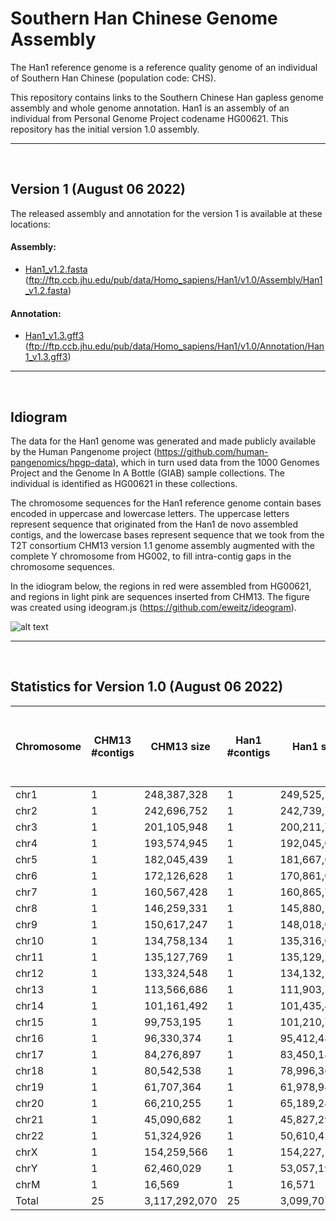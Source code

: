 # Southern Han Chinese Genome Assembly

The Han1 reference genome is a reference quality genome of an individual of Southern Han Chinese (population code: CHS).

This repository contains links to the Southern Chinese Han gapless genome assembly and whole genome annotation. Han1 is an assembly of an individual from Personal Genome Project codename HG00621. This repository has the initial version 1.0 assembly.

---

<br/>

## Version 1 (August 06 2022)

The released assembly and annotation for the version 1 is available at these locations:

#### Assembly: 
* [Han1_v1.2.fasta](https://bit.ly/3JylfV3)  (ftp://ftp.ccb.jhu.edu/pub/data/Homo_sapiens/Han1/v1.0/Assembly/Han1_v1.2.fasta)

#### Annotation: 
* [Han1_v1.3.gff3](https://bit.ly/3vMnqP3)  (ftp://ftp.ccb.jhu.edu/pub/data/Homo_sapiens/Han1/v1.0/Annotation/Han1_v1.3.gff3)

---

<br/>

## Idiogram

The data for the Han1 genome was generated and made publicly available by the Human Pangenome project (https://github.com/human-pangenomics/hpgp-data), which in turn used data from the 1000 Genomes Project and the Genome In A Bottle (GIAB) sample collections. The individual is identified as HG00621 in these collections.

The chromosome sequences for the Han1 reference genome contain bases encoded in uppercase and lowercase letters. The uppercase letters represent sequence that originated from the Han1 de novo assembled contigs, and the lowercase bases represent sequence that we took from the T2T consortium CHM13 version 1.1 genome assembly augmented with the complete Y chromosome from HG002, to fill intra-contig gaps in the chromosome sequences.

In the idiogram below, the regions in red were assembled from HG00621, and regions in light pink are sequences inserted from CHM13. The figure was created using ideogram.js (https://github.com/eweitz/ideogram).

![alt text](https://github.com/JHUCCB/ChineseHanSouthGenome/blob/main/Han1_chromosomes.png)

---

<br/>

## Statistics for Version 1.0 (August 06 2022)
|Chromosome|CHM13 #contigs|CHM13 size|Han1 #contigs|Han1 size| Non-HG00621 (inserted from CHM13) sequence| Han1 size / CHM13 size |
|---|---|---|----|----|----|----|
|chr1|1|248,387,328|1|249,525,787|119,184|1.00458|
|chr2|1|242,696,752|1|242,739,747|2,482,037|1.00018|
|chr3|1|201,105,948|1|200,211,729|377,991|0.995553|
|chr4|1|193,574,945|1|192,045,028|518,393|0.992097|
|chr5|1|182,045,439|1|181,667,637|494,129|0.997925|
|chr6|1|172,126,628|1|170,861,069|314,798|0.992648|
|chr7|1|160,567,428|1|160,865,769|107,243|1.00186|
|chr8|1|146,259,331|1|145,880,131|791,768|0.997407|
|chr9|1|150,617,247|1|148,018,047|35,504,706|0.982743|
|chr10|1|134,758,134|1|135,316,043|585,347|1.00414|
|chr11|1|135,127,769|1|135,129,219|874,841|1.00001|
|chr12|1|133,324,548|1|134,132,185|102,971|1.00606|
|chr13|1|113,566,686|1|111,903,191|10,782,722|0.985352|
|chr14|1|101,161,492|1|101,435,482|5,090,291|1.00271|
|chr15|1|99,753,195|1|101,210,777|12,429,469|1.01461|
|chr16|1|96,330,374|1|95,412,483|13,280,238|0.990471|
|chr17|1|84,276,897|1|83,450,189|1,080,955|0.990191|
|chr18|1|80,542,538|1|78,996,361|210,798|0.980803|
|chr19|1|61,707,364|1|61,978,944|1,089,081|1.0044|
|chr20|1|66,210,255|1|65,189,243|963,587|0.984579|
|chr21|1|45,090,682|1|45,827,290|5,613,897|1.01634|
|chr22|1|51,324,926|1|50,610,422|5,397,082|0.986079|
|chrX|1|154,259,566|1|154,227,164|7,056,525|0.999790|
|chrY|1|62,460,029|1|53,057,190|146,07,629|0.849458|
|chrM|1|16,569|1|16,571|0|1.000121|
|Total|25|3,117,292,070|25|3,099,707,698|119875682|0.994359|
